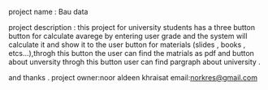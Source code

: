 project name : Bau data

project description :
this project for university students
has a three button 
button for calculate avarege by entering user grade and the system will calculate it and show it to the user
button for materials (slides , books , etcs...),throgh this button the user can find the matrials as pdf 
and button about unversity throgh this button user can find pargraph about university .

and thanks  .
project owner:noor aldeen khraisat
email:norkres@gmail.com


